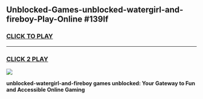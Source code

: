
## Unblocked-Games-unblocked-watergirl-and-fireboy-Play-Online #139lf
<h3>
<a href="https://news.freeplayer.one?title=unblocked-watergirl-and-fireboy&ref=3">CLICK TO PLAY</a></h3>
<hr>

<h3>
<a href="https://news.freeplayer.one?title=unblocked-watergirl-and-fireboy&ref=3">CLICK 2 PLAY</a>
  
</h3>

<a href="https://news.freeplayer.one?title=unblocked-watergirl-and-fireboy&ref=3"><img src="https://clearcache.store/games.png"></a>


**unblocked-watergirl-and-fireboy games unblocked: Your Gateway to Fun and Accessible Online Gaming**
